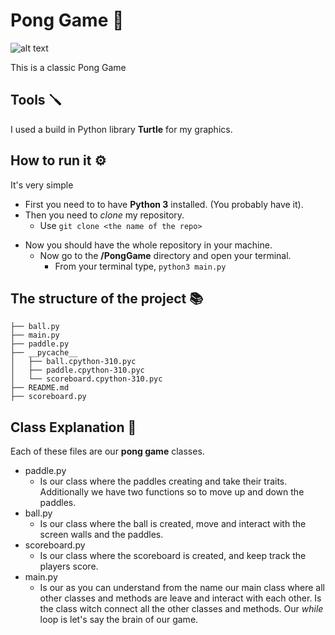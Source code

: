 # Pong Game 🏓

![alt text](/Pi-Playground/ReadMe%20images/pongImage.png)

This is a classic Pong Game

## Tools 🪛

I used a build in Python library **Turtle** for my graphics.

## How to run it ⚙️

It's very simple

- First you need to to have **Python 3** installed. (You probably have it).
- Then you need to _clone_ my repository.
  - Use `git clone <the name of the repo>`

* Now you should have the whole repository in your machine.
  - Now go to the **/PongGame** directory and open your terminal.
    - From your terminal type, `python3 main.py`

## The structure of the project 📚

    ├── ball.py
    ├── main.py
    ├── paddle.py
    ├── __pycache__
    │   ├── ball.cpython-310.pyc
    │   ├── paddle.cpython-310.pyc
    │   └── scoreboard.cpython-310.pyc
    ├── README.md
    ├── scoreboard.py

## Class Explanation 📖

Each of these files are our **pong game** classes.

- paddle.py
  - Is our class where the paddles creating and take their traits. Additionally we have two functions so to move up and down the paddles.
- ball.py
  - Is our class where the ball is created, move and interact with the screen walls and the paddles.
- scoreboard.py
  - Is our class where the scoreboard is created, and keep track the players score.
- main.py
  - Is our as you can understand from the name our main class where all other classes and methods are leave and interact with each other. Is the class witch connect all the other classes and methods. Our _while_ loop is let's say the brain of our game.
